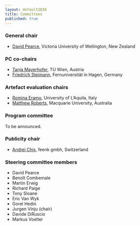 ```yaml
---
layout: default2018
title: Committees
published: true
---
```


### General chair

* [David Pearce](http://homepages.ecs.vuw.ac.nz/~djp/), Victoria University of Wellington, New Zealand

### PC co-chairs

* [Tanja Mayerhofer](http://www.big.tuwien.ac.at/staff/tmayerhofer), TU Wien, Austria
* [Friedrich Steimann](https://www.fernuni-hagen.de/ps/team/friedrich.steimann.shtml), Fernuniversität in Hagen, Germany

### Artefact evaluation chairs

* [Romina Eramo](http://www.di.univaq.it/romina.eramo/), University of L’Aquila, Italy
* [Matthew Roberts](https://researchers.mq.edu.au/en/persons/matt-roberts), Macquarie University, Australia

### Program committee

To be announced.

### Publicity chair

* [Andrei Chiș](http://www.andreichis.com), feenk gmbh, Switzerland


### Steering committee members

* David Pearce
* Benoît Combemale
* Martin Erwig 
* Richard Paige
* Tony Sloane 
* Eric Van Wyk
* Gorel Hedin
* Jurgen Vinju (chair)
* Davide DiRuscio
* Markus Voelter
